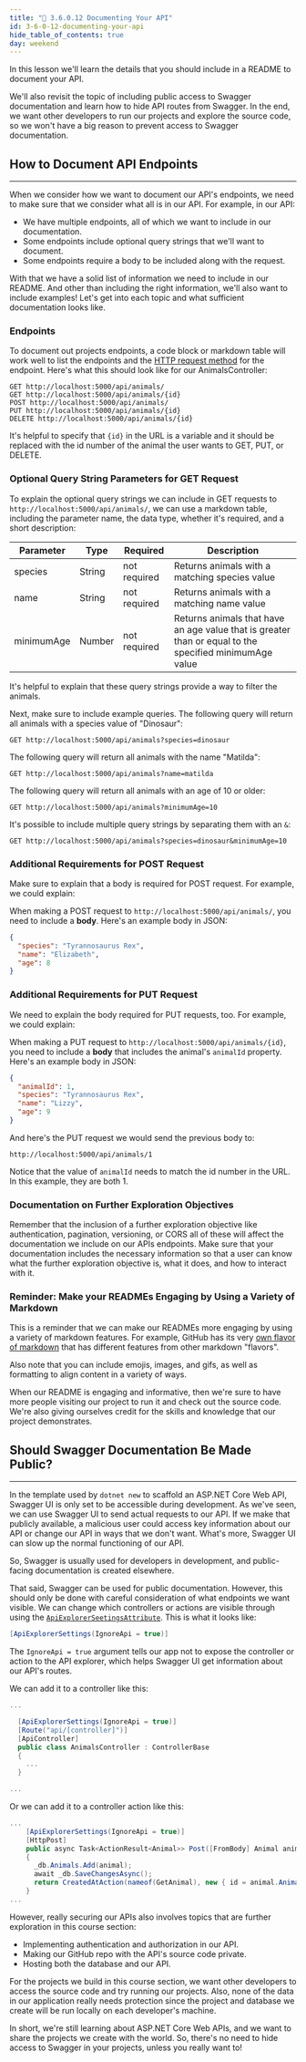 ```yaml
---
title: "📓 3.6.0.12 Documenting Your API"
id: 3-6-0-12-documenting-your-api
hide_table_of_contents: true
day: weekend
---
```


In this lesson we'll learn the details that you should include in a README to document your API. 

We'll also revisit the topic of including public access to Swagger documentation and learn how to hide API routes from Swagger. In the end, we want other developers to run our projects and explore the source code, so we won't have a big reason to prevent access to Swagger documentation. 

## How to Document API Endpoints
---

When we consider how we want to document our API's endpoints, we need to make sure that we consider what all is in our API. For example, in our API:

* We have multiple endpoints, all of which we want to include in our documentation.
* Some endpoints include optional query strings that we'll want to document.
* Some endpoints require a body to be included along with the request.

With that we have a solid list of information we need to include in our README. And other than including the right information, we'll also want to include examples! Let's get into each topic and what sufficient documentation looks like.

### Endpoints

To document out projects endpoints, a code block or markdown table will work well to list the endpoints and the [HTTP request method](https://developer.mozilla.org/en-US/docs/Web/HTTP/Methods) for the endpoint. Here's what this should look like for our AnimalsController:

```
GET http://localhost:5000/api/animals/
GET http://localhost:5000/api/animals/{id}
POST http://localhost:5000/api/animals/
PUT http://localhost:5000/api/animals/{id}
DELETE http://localhost:5000/api/animals/{id}
```

It's helpful to specify that `{id}` in the URL is a variable and it should be replaced with the id number of the animal the user wants to GET, PUT, or DELETE.

### Optional Query String Parameters for GET Request

To explain the optional query strings we can include in GET requests to `http://localhost:5000/api/animals/`, we can use a markdown table, including the parameter name, the data type, whether it's required, and a short description:

| Parameter   | Type        |  Required    | Description |
| ----------- | ----------- | -----------  | ----------- |
| species     | String      | not required | Returns animals with a matching species value |
| name        | String      | not required | Returns animals with a matching name value |
| minimumAge  | Number      | not required | Returns animals that have an age value that is greater than or equal to the specified minimumAge value |

It's helpful to explain that these query strings provide a way to filter the animals.

Next, make sure to include example queries. The following query will return all animals with a species value of "Dinosaur":

```
GET http://localhost:5000/api/animals?species=dinosaur
```

The following query will return all animals with the name "Matilda":

```
GET http://localhost:5000/api/animals?name=matilda
```

The following query will return all animals with an age of 10 or older:

```
GET http://localhost:5000/api/animals?minimumAge=10
```

It's possible to include multiple query strings by separating them with an `&`:

```
GET http://localhost:5000/api/animals?species=dinosaur&minimumAge=10
```

### Additional Requirements for POST Request

Make sure to explain that a body is required for POST request. For example, we could explain:

When making a POST request to `http://localhost:5000/api/animals/`, you need to include a **body**. Here's an example body in JSON:

```json
{
  "species": "Tyrannosaurus Rex",
  "name": "Elizabeth",
  "age": 8
}
```

### Additional Requirements for PUT Request

We need to explain the body required for PUT requests, too. For example, we could explain:

When making a PUT request to `http://localhost:5000/api/animals/{id}`, you need to include a **body** that includes the animal's `animalId` property. Here's an example body in JSON:

```json
{
  "animalId": 1,
  "species": "Tyrannosaurus Rex",
  "name": "Lizzy",
  "age": 9
}
```

And here's the PUT request we would send the previous body to:

```
http://localhost:5000/api/animals/1
```

Notice that the value of `animalId` needs to match the id number in the URL. In this example, they are both 1.

### Documentation on Further Exploration Objectives

Remember that the inclusion of a further exploration objective like authentication, pagination, versioning, or CORS all of these will affect the documentation we include on our APIs endpoints. Make sure that your documentation includes the necessary information so that a user can know what the further exploration objective is, what it does, and how to interact with it.

### Reminder: Make your READMEs Engaging by Using a Variety of Markdown

This is a reminder that we can make our READMEs more engaging by using a variety of markdown features. For example, GitHub has its very [own flavor of markdown](https://github.github.com/gfm/) that has different features from other markdown "flavors". 

Also note that you can include emojis, images, and gifs, as well as formatting to align content in a variety of ways.

When our README is engaging and informative, then we're sure to have more people visiting our project to run it and check out the source code. We're also giving ourselves credit for the skills and knowledge that our project demonstrates.

## Should Swagger Documentation Be Made Public?
---

In the template used by `dotnet new` to scaffold an ASP.NET Core Web API, Swagger UI is only set to be accessible during development. As we've seen, we can use Swagger UI to send actual requests to our API. If we make that publicly available, a malicious user could access key information about our API or change our API in ways that we don't want. What's more, Swagger UI can slow up the normal functioning of our API.

So, Swagger is usually used for developers in development, and public-facing documentation is created elsewhere. 

That said, Swagger can be used for public documentation. However, this should only be done with careful consideration of what endpoints we want visible. We can change which controllers or actions are visible through using the [`ApiExplorerSeetingsAttribute`](https://learn.microsoft.com/en-us/dotnet/api/microsoft.aspnetcore.mvc.apiexplorersettingsattribute?view=aspnetcore-6.0). This is what it looks like:

```csharp
[ApiExplorerSettings(IgnoreApi = true)]
```

The `IgnoreApi = true` argument tells our app not to expose the controller or action to the API explorer, which helps Swagger UI get information about our API's routes.

We can add it to a controller like this:

```csharp
...

  [ApiExplorerSettings(IgnoreApi = true)]
  [Route("api/[controller]")]
  [ApiController]
  public class AnimalsController : ControllerBase
  {
    ...
  }

...
```

Or we can add it to a controller action like this:

```csharp
...
    [ApiExplorerSettings(IgnoreApi = true)]
    [HttpPost]
    public async Task<ActionResult<Animal>> Post([FromBody] Animal animal)
    {
      _db.Animals.Add(animal);
      await _db.SaveChangesAsync();
      return CreatedAtAction(nameof(GetAnimal), new { id = animal.AnimalId }, animal);
    }
...
```

However, really securing our APIs also involves topics that are further exploration in this course section: 

* Implementing authentication and authorization in our API. 
* Making our GitHub repo with the API's source code private.
* Hosting both the database and our API.

For the projects we build in this course section, we want other developers to access the source code and try running our projects. Also, none of the data in our application really needs protection since the project and database we create will be run locally on each developer's machine. 

In short, we're still learning about ASP.NET Core Web APIs, and we want to share the projects we create with the world. So, there's no need to hide access to Swagger in your projects, unless you really want to!
